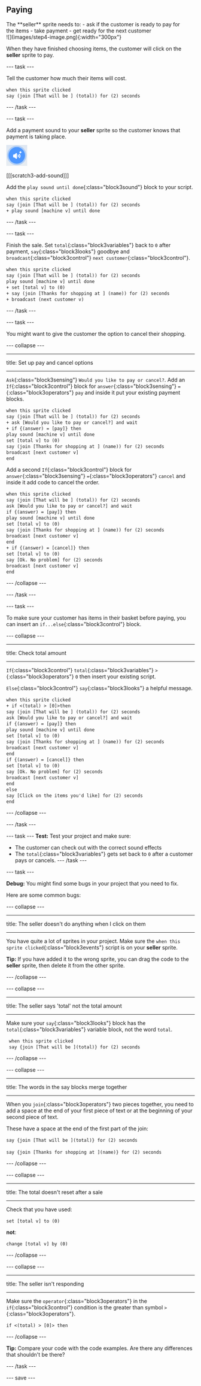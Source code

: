 ## Paying

<div style="display: flex; flex-wrap: wrap">
<div style="flex-basis: 200px; flex-grow: 1; margin-right: 15px;">
The **seller** sprite needs to:
- ask if the customer is ready to pay for the items
- take payment
- get ready for the next customer
</div>
<div>
![](images/step4-image.png){:width="300px"}
</div>
</div>

When they have finished choosing items, the customer will click on the **seller** sprite to pay.

--- task ---

 Tell the customer how much their items will cost.

```blocks3
when this sprite clicked
say (join [That will be ] (total)) for (2) seconds 
```

--- /task ---

--- task ---

Add a payment sound to your **seller** sprite so the customer knows that payment is taking place. 

![The add a sound icon](images/add-sound.png)

[[[scratch3-add-sound]]]

Add the `play sound until done`{:class="block3sound"} block to your script.

```blocks3
when this sprite clicked
say (join [That will be ] (total)) for (2) seconds
+ play sound [machine v] until done 
```

--- /task ---

--- task ---

Finish the sale. Set `total`{:class="block3variables"} back to `0` after payment, `say`{:class="block3looks"} goodbye and `broadcast`{:class="block3control"} `next customer`{:class="block3control"}.

```blocks3
when this sprite clicked
say (join [That will be ] (total)) for (2) seconds
play sound [machine v] until done 
+ set [total v] to (0)
+ say (join [Thanks for shopping at ] (name)) for (2) seconds
+ broadcast (next customer v)
```

--- /task ---

--- task ---

You might want to give the customer the option to cancel their shopping.

--- collapse ---

---

title: Set up pay and cancel options 

---

`Ask`{:class="block3sensing"} `Would you like to pay or cancel?`. Add an `If`{:class="block3control"} block for `answer`{:class="block3sensing"} `=`{:class="block3operators"} `pay` and inside it put your existing payment blocks.

```blocks3
when this sprite clicked
say (join [That will be ] (total)) for (2) seconds
+ ask [Would you like to pay or cancel?] and wait
+ if {(answer) = [pay]} then
play sound [machine v] until done 
set [total v] to (0)
say (join [Thanks for shopping at ] (name)) for (2) seconds
broadcast [next customer v]
end
```

Add a second `If`{:class="block3control"} block for `answer`{:class="block3sensing"} `=`{:class="block3operators"} `cancel` and inside it add code to cancel the order.

```blocks3
when this sprite clicked
say (join [That will be ] (total)) for (2) seconds
ask [Would you like to pay or cancel?] and wait
if {(answer) = [pay]} then
play sound [machine v] until done 
set [total v] to (0)
say (join [Thanks for shopping at ] (name)) for (2) seconds
broadcast [next customer v]
end
+ if {(answer) = [cancel]} then
set [total v] to (0)
say [Ok. No problem] for (2) seconds
broadcast [next customer v]
end
```

--- /collapse ---

--- /task ---

--- task ---

To make sure your customer has items in their basket before paying, you can insert an `if...else`{:class="block3control"} block.

--- collapse ---

---

title: Check total amount

---

`If`{:class="block3control"} `total`{:class="block3variables"} `>`{:class="block3operators"} `0` then insert your existing script.

`Else`{:class="block3control"} `say`{:class="block3looks"} a helpful message.

```blocks3
when this sprite clicked
+ if <(total) > [0]>then
say (join [That will be ] (total)) for (2) seconds
ask [Would you like to pay or cancel?] and wait
if {(answer) = [pay]} then
play sound [machine v] until done 
set [total v] to (0)
say (join [Thanks for shopping at ] (name)) for (2) seconds
broadcast [next customer v]
end
if {(answer) = [cancel]} then
set [total v] to (0)
say [Ok. No problem] for (2) seconds
broadcast [next customer v]
end
else
say [Click on the items you'd like] for (2) seconds
end
```

--- /collapse ---

--- /task ---

--- task ---
**Test:** Test your project and make sure:
- The customer can check out with the correct sound effects
- The `total`{:class="block3variables"} gets set back to `0` after a customer pays or cancels.
--- /task ---


--- task ---

**Debug:** You might find some bugs in your project that you need to fix. 

Here are some common bugs:

--- collapse ---

---

title: The seller doesn't do anything when I click on them

---

You have quite a lot of sprites in your project. Make sure the `when this sprite clicked`{:class="block3events"} script is on your **seller** sprite. 

**Tip:** If you have added it to the wrong sprite, you can drag the code to the **seller** sprite, then delete it from the other sprite.

--- /collapse ---

--- collapse ---

---

title: The seller says 'total' not the total amount

---

Make sure your `say`{:class="block3looks"} block has the `total`{:class="block3variables"} variable block, not the word `total`.

```blocks3
 when this sprite clicked
 say {join [That will be ](total)} for (2) seconds 
 ```

--- /collapse ---

--- collapse ---

---

title: The words in the say blocks merge together

---

When you `join`{:class="block3operators"} two pieces together, you need to add a space at the end of your first piece of text or at the beginning of your second piece of text. 

These have a space at the end of the first part of the join:

```blocks3
say {join [That will be ](total)} for (2) seconds

say {join [Thanks for shopping at ](name)} for (2) seconds
```

--- /collapse ---

--- collapse ---

---

title: The total doesn't reset after a sale

---

Check that you have used:

```blocks3
set [total v] to (0)
```

**not**: 

```blocks3
change [total v] by (0)
```

--- /collapse ---

--- collapse ---

---

title: The seller isn't responding

---

Make sure the `operator`{:class="block3operators"} in the `if`{:class="block3control"} condition is the greater than symbol `>`{:class="block3operators"}.

```blocks3
if <(total) > [0]> then
```

--- /collapse ---

**Tip:** Compare your code with the code examples. Are there any differences that shouldn't be there?

--- /task ---

--- save ---
